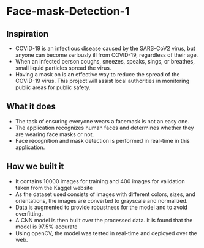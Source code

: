 # Face-mask-Detection-1

## Inspiration
- COVID-19 is an infectious disease caused by the SARS-CoV2 virus, but anyone can become seriously ill from COVID-19, regardless of their age. 
- When an infected person coughs, sneezes, speaks, sings, or breathes, small liquid particles spread the virus. 
- Having a mask on is an effective way to reduce the spread of the COVID-19 virus. This project will assist local authorities in monitoring public areas for public safety. 

## What it does
- The task of ensuring everyone wears a facemask is not an easy one. 
- The application recognizes human faces and determines whether they are wearing face masks or not.
- Face recognition and mask detection is performed in real-time in this application. 

## How we built it
- It contains 10000 images for training and 400 images for validation taken from the Kaggel website 
- As the dataset used consists of images with different colors, sizes, and orientations, the images are converted to grayscale and normalized. 
- Data is augmented to provide robustness for the model and to avoid overfitting.
- A CNN model is then built over the processed data. It is found that the model is 97.5% accurate
- Using openCV, the model was tested in real-time and deployed over the web.
